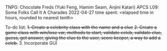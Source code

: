 TNPG: Chocolate Freds (Yuki Feng, Hamim Seam, Anjini Katari)
APCS
L09: Some Folks Call It A Charades
2022-04-27
time spent: <elapsed time in hours, rounded to nearest tenth>

To-do list:
~~1. Create a celebrity class with the name and a clue~~
~~2. Create a game class with win/lose var, methods to start, validate celeb,
   validate clue, guess, get answer, giving the clue to the user, score keeper,
   a way to add a celeb.~~
3. Incorporate GUI
